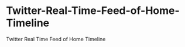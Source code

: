 Twitter-Real-Time-Feed-of-Home-Timeline
=======================================

Twitter Real Time Feed of Home Timeline
